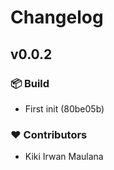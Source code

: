 # Changelog


## v0.0.2


### 📦 Build

- First init (80be05b)

### ❤️  Contributors

- Kiki Irwan Maulana

